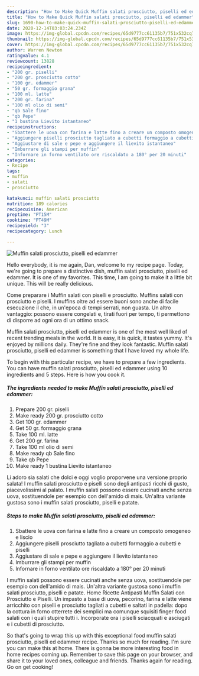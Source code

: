 ```yaml
---
description: "How to Make Quick Muffin salati prosciutto, piselli ed edammer"
title: "How to Make Quick Muffin salati prosciutto, piselli ed edammer"
slug: 1690-how-to-make-quick-muffin-salati-prosciutto-piselli-ed-edammer
date: 2020-12-14T03:03:24.234Z
image: https://img-global.cpcdn.com/recipes/65d9777cc61135b7/751x532cq70/muffin-salati-prosciutto-piselli-ed-edammer-recipe-main-photo.jpg
thumbnail: https://img-global.cpcdn.com/recipes/65d9777cc61135b7/751x532cq70/muffin-salati-prosciutto-piselli-ed-edammer-recipe-main-photo.jpg
cover: https://img-global.cpcdn.com/recipes/65d9777cc61135b7/751x532cq70/muffin-salati-prosciutto-piselli-ed-edammer-recipe-main-photo.jpg
author: Warren Newton
ratingvalue: 4.1
reviewcount: 13828
recipeingredient:
- "200 gr. piselli"
- "200 gr. prosciutto cotto"
- "100 gr. edammer"
- "50 gr. formaggio grana"
- "100 ml. latte"
- "200 gr. farina"
- "100 ml olio di semi"
- "qb Sale fino"
- "qb Pepe"
- "1 bustina Lievito istantaneo"
recipeinstructions:
- "Sbattere le uova con farina e latte fino a creare un composto omogeneo e liscio"
- "Aggiungere piselli prosciutto tagliato a cubetti formaggio a cubetti e piselli"
- "Aggiustare di sale e pepe e aggiungere il lievito istantaneo"
- "Imburrare gli stampi per muffin"
- "Infornare in forno ventilato ore riscaldato a 180° per 20 minuti"
categories:
- Recipe
tags:
- muffin
- salati
- prosciutto

katakunci: muffin salati prosciutto 
nutrition: 189 calories
recipecuisine: American
preptime: "PT15M"
cooktime: "PT49M"
recipeyield: "3"
recipecategory: Lunch

---
```



![Muffin salati prosciutto, piselli ed edammer](https://img-global.cpcdn.com/recipes/65d9777cc61135b7/751x532cq70/muffin-salati-prosciutto-piselli-ed-edammer-recipe-main-photo.jpg)

Hello everybody, it is me again, Dan, welcome to my recipe page. Today, we're going to prepare a distinctive dish, muffin salati prosciutto, piselli ed edammer. It is one of my favorites. This time, I am going to make it a little bit unique. This will be really delicious.

Come preparare i Muffin salati con piselli e prosciutto. Muffins salati con prosciutto e piselli. I muffins oltre ad essere buoni sono anche di facile esecuzione il che, in un&#39;epoca di tempi serrati, non guasta. Un altro vantaggio: possono essere congelati e, tirati fuori per tempo, ti permettono di disporre ad ogni ora di un ottimo snack.

Muffin salati prosciutto, piselli ed edammer is one of the most well liked of recent trending meals in the world. It is easy, it is quick, it tastes yummy. It's enjoyed by millions daily. They're fine and they look fantastic. Muffin salati prosciutto, piselli ed edammer is something that I have loved my whole life.


To begin with this particular recipe, we have to prepare a few ingredients. You can have muffin salati prosciutto, piselli ed edammer using 10 ingredients and 5 steps. Here is how you cook it.

<!--inarticleads1-->

##### The ingredients needed to make Muffin salati prosciutto, piselli ed edammer:

1. Prepare 200 gr. piselli
1. Make ready 200 gr. prosciutto cotto
1. Get 100 gr. edammer
1. Get 50 gr. formaggio grana
1. Take 100 ml. latte
1. Get 200 gr. farina
1. Take 100 ml olio di semi
1. Make ready qb Sale fino
1. Take qb Pepe
1. Make ready 1 bustina Lievito istantaneo


Li adoro sia salati che dolci e oggi voglio proporvene una versione proprio salata! I muffin salati prosciutto e piselli sono degli antipasti ricchi di gusto, piacevolissimi al palato. I muffin salati possono essere cucinati anche senza uova, sostituendole per esempio con dell&#39;amido di mais. Un&#39;altra variante gustosa sono i muffin salati prosciutto, piselli e patate. 

<!--inarticleads2-->

##### Steps to make Muffin salati prosciutto, piselli ed edammer:

1. Sbattere le uova con farina e latte fino a creare un composto omogeneo e liscio
1. Aggiungere piselli prosciutto tagliato a cubetti formaggio a cubetti e piselli
1. Aggiustare di sale e pepe e aggiungere il lievito istantaneo
1. Imburrare gli stampi per muffin
1. Infornare in forno ventilato ore riscaldato a 180° per 20 minuti


I muffin salati possono essere cucinati anche senza uova, sostituendole per esempio con dell&#39;amido di mais. Un&#39;altra variante gustosa sono i muffin salati prosciutto, piselli e patate. Home Ricette Antipasti Muffin Salati con Prosciutto e Piselli. Un impasto a base di uova, pecorino, farina e latte viene arricchito con piselli e prosciutto tagliati a cubetti e saltati in padella: dopo la cottura in forno otterrete dei semplici ma comunque squisiti finger food salati con i quali stupire tutti i. Incorporate ora i piselli sciacquati e asciugati e i cubetti di prosciutto. 

So that's going to wrap this up with this exceptional food muffin salati prosciutto, piselli ed edammer recipe. Thanks so much for reading. I'm sure you can make this at home. There is gonna be more interesting food in home recipes coming up. Remember to save this page on your browser, and share it to your loved ones, colleague and friends. Thanks again for reading. Go on get cooking!
